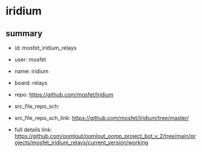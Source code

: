 # iridium
 
## summary 
* id: mosfet_iridium_relays
* user: mosfet
* name: iridium
* board: relays
* repo: https://github.com/mosfet/Iridium



* src_file_repo_sch: 
* src_file_repo_sch_link: https://github.com/mosfet/Iridium/tree/master/
* full details link: https://github.com/oomlout/oomlout_oomp_project_bot_v_2/tree/main/projects/mosfet_iridium_relays/current_version/working  







